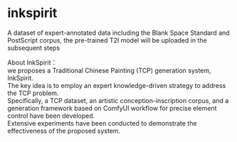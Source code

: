 # inkspirit
A dataset of expert-annotated data including the Blank Space Standard and PostScript corpus, the pre-trained T2I model will be uploaded in the subsequent steps  
  

About InkSpirit：  
we proposes a Traditional Chinese Painting (TCP) generation system, InkSpirit.   
The key idea is to employ an expert knowledge-driven strategy to address the TCP problem.  
Specifically, a TCP dataset, an artistic conception-inscription corpus, and a generation framework based on ComfyUI workflow for precise element control have been developed.   
Extensive experiments have been conducted to demonstrate the effectiveness of the proposed system.
